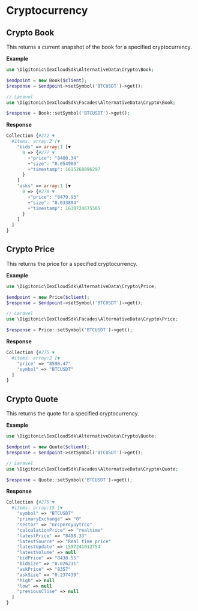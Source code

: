 # Cryptocurrency

## Crypto Book

This returns a current snapshot of the book for a specified cryptocurrency.

**Example**

```php
use \Digitonic\IexCloudSdk\AlternativeData\Crypto\Book;

$endpoint = new Book($client);
$response = $endpoint->setSymbol('BTCUSDT')->get();

// Laravel
use \Digitonic\IexCloudSdk\Facades\AlternativeData\Crypto\Book;

$response = Book::setSymbol('BTCUSDT')->get();
```

**Response**

```php
Collection {#272 ▼
  #items: array:2 [▼
    "bids" => array:1 [▼
      0 => {#277 ▼
        +"price": "8400.34"
        +"size": "0.054989"
        +"timestamp": 1615268896297
      }
    ]
    "asks" => array:1 [▼
      0 => {#278 ▼
        +"price": "8479.93"
        +"size": "0.033894"
        +"timestamp": 1630724675505
      }
    ]
  ]
}
```

## Crypto Price

This returns the price for a specified cryptocurrency.

**Example**

```php
use \Digitonic\IexCloudSdk\AlternativeData\Crypto\Price;

$endpoint = new Price($client);
$response = $endpoint->setSymbol('BTCUSDT')->get();

// Laravel
use \Digitonic\IexCloudSdk\Facades\AlternativeData\Crypto\Price;

$response = Price::setSymbol('BTCUSDT')->get();
```

**Response**

```php
Collection {#275 ▼
  #items: array:2 [▼
    "price" => "8598.47"
    "symbol" => "BTCUSDT"
  ]
}
```

## Crypto Quote

This returns the quote for a specified cryptocurrency.

**Example**

```php
use \Digitonic\IexCloudSdk\AlternativeData\Crypto\Quote;

$endpoint = new Quote($client);
$response = $endpoint->setSymbol('BTCUSDT')->get();

// Laravel
use \Digitonic\IexCloudSdk\Facades\AlternativeData\Crypto\Quote;

$response = Quote::setSymbol('BTCUSDT')->get();
```

**Response**

```php
Collection {#275 ▼
  #items: array:15 [▼
    "symbol" => "BTCUSDT"
    "primaryExchange" => "0"
    "sector" => "nrcpercyuytrco"
    "calculationPrice" => "realtime"
    "latestPrice" => "8498.33"
    "latestSource" => "Real time price"
    "latestUpdate" => 1597241012754
    "latestVolume" => null
    "bidPrice" => "8438.55"
    "bidSize" => "0.026231"
    "askPrice" => "8357"
    "askSize" => "0.237439"
    "high" => null
    "low" => null
    "previousClose" => null
  ]
}
```
